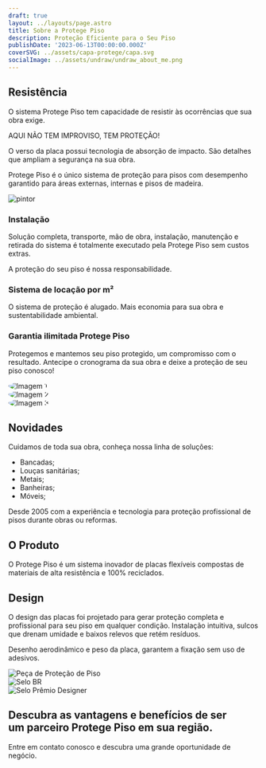 ```yaml
---
draft: true
layout: ../layouts/page.astro
title: Sobre a Protege Piso
description: Proteção Eficiente para o Seu Piso
publishDate: '2023-06-13T00:00:00.000Z' 
coverSVG: ../assets/capa-protege/capa.svg
socialImage: ../assets/undraw/undraw_about_me.png
---
```


<style>
  .imagen-redonda {
    border-radius: 50%;
  }
</style>

<main class="container mx-auto p-4">
  <!-- Seção Resistência -->
  <section class="section mb-2">
    <div class="flex flex-col lg:flex-row items-center">
      <!-- Texto -->
      <div class="p-4 lg:w-1/2">
        <h2 class="text-3xl font-bold mb-2 text-green-900 dark:text-green-500">Resistência</h2>
        <p class="text-lg text-black dark:text-gray-300 mb-2">O sistema Protege Piso tem capacidade de resistir às ocorrências que sua obra exige.</p>
        <p class="text-lg text-black dark:text-gray-300 mb-2">AQUI NÃO TEM IMPROVISO, TEM PROTEÇÃO!</p>
        <p class="text-lg text-black dark:text-gray-300 mb-2">O verso da placa possui tecnologia de absorção de impacto. São detalhes que ampliam a segurança na sua obra.</p>
        <p class="text-lg text-black dark:text-gray-300 mb-2">Protege Piso é o único sistema de proteção para pisos com desempenho garantido para áreas externas, internas e pisos de madeira.</p>
      </div>
      <!-- Imagem -->
      <div class="p-4 lg:w-1/2">
        <img src="src/assets/capa-protege/pintor.png" alt="pintor" class="max-h-80 lg:max-h-full object-cover rounded-lg">
      </div>
    </div>
  </section>

  <!-- Seção Instalação -->
  <section class="section mb-2">
    <div class="p-4">
      <h3 class="text-2xl font-bold mb-2 text-green-900 dark:text-green-500">Instalação</h3>
      <p class="text-lg text-black dark:text-gray-300 mb-2">Solução completa, transporte, mão de obra, instalação, manutenção e retirada do sistema é totalmente executado pela Protege Piso sem custos extras.</p>
      <p class="text-lg text-black dark:text-gray-300 mb-2">A proteção do seu piso é nossa responsabilidade.</p>
    </div>
  </section>

  <!-- Seção Sistema de locação por m² -->
  <section class="section mb-2 ">
    <div class="p-4">
      <h3 class="text-2xl font-bold mb-2 text-green-900 dark:text-green-500">Sistema de locação por m²</h3>
      <p class="text-lg text-black dark:text-gray-300 mb-2">O sistema de proteção é alugado. Mais economia para sua obra e sustentabilidade ambiental.</p>
    </div>
  </section>

  <!-- Seção Garantia ilimitada Protege Piso -->
  <section class="section mb-2">
    <div class="p-4">
      <h3 class="text-2xl font-bold mb-2 text-green-900 dark:text-green-500">Garantia ilimitada Protege Piso</h3>
      <p class="text-lg text-black dark:text-gray-300 mb-2">Protegemos e mantemos seu piso protegido, um compromisso com o resultado. Antecipe o cronograma da sua obra e deixe a proteção de seu piso conosco!</p>
    </div>
  </section>

  <!-- Seção com imagens redondas -->
<section class="section mb-3">
  <div class="flex justify-center">
    <!-- Imagem 1 -->
    <div class="contenedor-imagen mx-4">
      <img src="src/assets/cards/foto03.png" alt="Imagem 1" class="imagen-redonda" style="margin-right: 10px;">
    </div>
    <!-- Imagem 2 -->
    <div class="contenedor-imagen mx-4">
      <img src="src/assets/cards/foto01.png" alt="Imagem 2" class="imagen-redonda" style="margin-right: 10px;">
    </div>
    <!-- Imagem 3 -->
    <div class="contenedor-imagen mx-4">
      <img src="src/assets/cards/foto02.png" alt="Imagem 3" class="imagen-redonda" style="margin-right: 10px;">
    </div>
  </div>
</section>

  <!-- Seção Novidades -->
  <section class="section mb-2">
    <div class="flex flex-col lg:flex-row items-center">
      <!-- Texto -->
      <div class="p-4 lg:w-1/2">
        <h2 class="text-3xl font-bold mb-2 text-green-900 dark:text-green-500">Novidades</h2>
        <p class="text-lg text-black dark:text-gray-300 mb-2 bg-white-500 p-4 rounded-md">Cuidamos de toda sua obra, conheça nossa linha de soluções:</p>
        <ul class="text-lg text-black dark:text-gray-300 mb-2">
          <li>Bancadas;</li>
          <li>Louças sanitárias;</li>
          <li>Metais;</li>
          <li>Banheiras;</li>
          <li>Móveis;</li>
        </ul>
      </div>
      <!-- Aside -->
      <aside class="p-4 lg:w-1/2 bg-green-500 text-white">
  <p class="text-3xl">Desde 2005 com a experiência e tecnologia para proteção profissional de pisos durante obras ou reformas.</p>
</aside>
    </div>
  </section>

  <!-- Seção Produto e Designer -->
  <section class="section mb-2">
    <div class="flex flex-col lg:flex-row items-center lg:items-start">
      <!-- Texto -->
      <div class="p-4 lg:w-1/2">
        <h2 class="text-3xl font-bold mb-2 text-green-900 dark:text-green-500">O Produto</h2>
        <p class="text-lg text-black dark:text-gray-300 mb-2 bg-white-500 p-4 rounded-md">O Protege Piso é um sistema inovador de placas flexíveis compostas de materiais de alta resistência e 100% reciclados.</p>
      </div>
      <!-- Aside -->
      <div class="p-4 lg:w-1/2">
        <h2 class="text-3xl font-bold mb-2 text-green-900 dark:text-green-500">Design</h2>
        <p class="text-lg text-black dark:text-gray-300 mb-2 bg-white-500 p-4 rounded-md">O design das placas foi projetado para gerar proteção completa e profissional para seu piso em qualquer condição. Instalação intuitiva, sulcos que drenam umidade e baixos relevos que retém resíduos.</p>
        <p class="text-lg text-black dark:text-gray-300 mb-2 bg-white-500 p-4 rounded-md">Desenho aerodinâmico e peso da placa, garantem a fixação sem uso de adesivos.</p>
      </div>
    </div>
  </section>

  <!-- Seção com imagens pequenas e quadradas -->
<section class="section mb-3">
  <div class="flex justify-center">
    <!-- Imagem 1 -->
    <div class="contenedor-imagen mx-4">
      <img src="src/assets/selos/protepiso.png" alt="Peça de Proteção de Piso" class="imagen-quadrada" style="max-width: 200px; max-height: 200px;">
    </div>
    <!-- Imagem 2 -->
    <div class="contenedor-imagen mx-4">
      <img src="src/assets/selos/selobr.png" alt="Selo BR" class="imagen-quadrada" style="max-width: 200px; max-height: 200px;">
    </div>
    <!-- Imagem 3 -->
    <div class="contenedor-imagen mx-4">
      <img src="src/assets/selos/selo-vencedor.png" alt="Selo Prêmio Designer" class="imagen-quadrada" style="max-width: 200px; max-height: 200px;">
    </div>
  </div>
</section>
</main>

<div class="flex justify-center items-center bg-green-500 text-white py-8">
  <div class="text-center">
    <h2 class="text-2xl font-medium mb-4">Descubra as vantagens e benefícios de ser <br> um parceiro Protege Piso em sua região.</h2>
    <p class="text-lg">Entre em contato conosco e descubra uma grande oportunidade de negócio.</p>
  </div>
</div>
